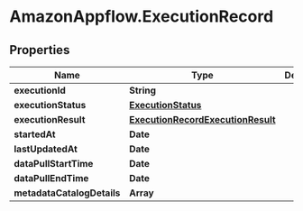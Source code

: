 # AmazonAppflow.ExecutionRecord

## Properties

Name | Type | Description | Notes
------------ | ------------- | ------------- | -------------
**executionId** | **String** |  | [optional] 
**executionStatus** | [**ExecutionStatus**](ExecutionStatus.md) |  | [optional] 
**executionResult** | [**ExecutionRecordExecutionResult**](ExecutionRecordExecutionResult.md) |  | [optional] 
**startedAt** | **Date** |  | [optional] 
**lastUpdatedAt** | **Date** |  | [optional] 
**dataPullStartTime** | **Date** |  | [optional] 
**dataPullEndTime** | **Date** |  | [optional] 
**metadataCatalogDetails** | **Array** |  | [optional] 


